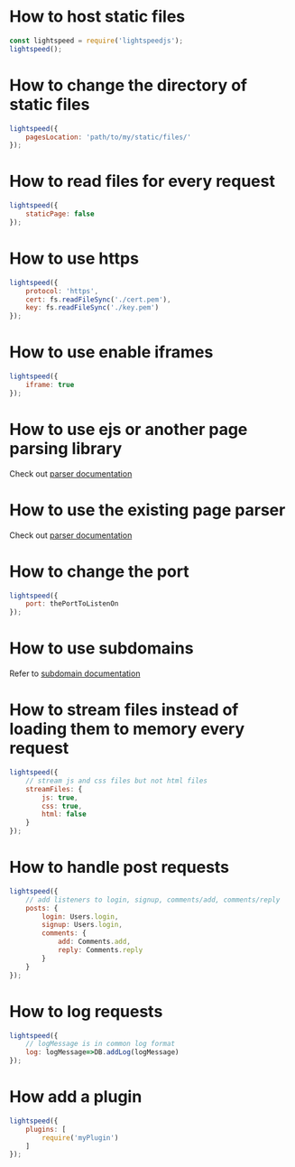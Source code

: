 # How to host static files
```js
const lightspeed = require('lightspeedjs');
lightspeed();
```

# How to change the directory of static files
```js
lightspeed({
	pagesLocation: 'path/to/my/static/files/'
});
```

# How to read files for every request
```js
lightspeed({
	staticPage: false
});
```

# How to use https
```js
lightspeed({
	protocol: 'https',
	cert: fs.readFileSync('./cert.pem'),
	key: fs.readFileSync('./key.pem')
});
```

# How to use enable iframes
```js
lightspeed({
	iframe: true
});
```

# How to use ejs or another page parsing library
Check out [parser documentation](/parser.html#custom-parser)

# How to use the existing page parser
Check out [parser documentation](/parser.html#default-parser)

# How to change the port
```js
lightspeed({
	port: thePortToListenOn
});
```

# How to use subdomains
Refer to [subdomain documentation](/subdomain.html)

# How to stream files instead of loading them to memory every request
```js
lightspeed({
	// stream js and css files but not html files
	streamFiles: {
		js: true,
		css: true,
		html: false
	}
});
```

# How to handle post requests
```js
lightspeed({
	// add listeners to login, signup, comments/add, comments/reply
	posts: {
		login: Users.login,
		signup: Users.login,
		comments: {
			add: Comments.add,
			reply: Comments.reply
		}
	}
});
```

# How to log requests
```js
lightspeed({
	// logMessage is in common log format
	log: logMessage=>DB.addLog(logMessage)
});
```

# How add a plugin
```js
lightspeed({
	plugins: [
		require('myPlugin')
	]
});
```